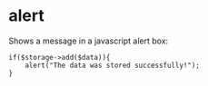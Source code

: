 # alert

Shows a message in a javascript alert box:

```
if($storage->add($data)){
    alert("The data was stored successfully!");
}
```